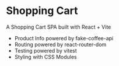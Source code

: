 # Shopping Cart

A Shopping Cart SPA built with React + Vite

- Product Info powered by fake-coffee-api
- Routing powered by react-router-dom
- Testing powered by vitest
- Styling with CSS Modules
